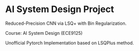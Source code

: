 # AI System Design Project

Reduced-Precision CNN via LSQ+ with Bin Regularization.

Course: AI System Design (ECE9125)

Unofficial Pytorch Implementation based on LSQPlus method. 

